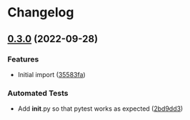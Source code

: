 # Changelog

## [0.3.0](https://github.com/ustuehler/home-assistant-jpdb/compare/v0.2.1...v0.3.0) (2022-09-28)


### Features

* Initial import ([35583fa](https://github.com/ustuehler/home-assistant-jpdb/commit/35583fae50a9e8bb062036a0ace0a8bd7cca575f))


### Automated Tests

* Add __init__.py so that pytest works as expected ([2bd9dd3](https://github.com/ustuehler/home-assistant-jpdb/commit/2bd9dd33a56b520de70d0fd848c1eca0336b125a))
